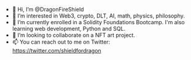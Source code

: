 - 👋 Hi, I’m @DragonFireShield
- 👀 I’m interested in Web3, crypto, DLT, AI, math, physics, philosophy.
- 🌱 I’m currently enrolled in a Solidity Foundations Bootcamp. I'm also learning web development, Python and SQL.
- 💞️ I’m looking to collaborate on a NFT art project.
- 📫 You can reach out to me on Twitter: https://twitter.com/shieldfordragon

<!---
DragonFireShield/DragonFireShield is a ✨ special ✨ repository because its `README.md` (this file) appears on your GitHub profile.
You can click the Preview link to take a look at your changes.
--->
